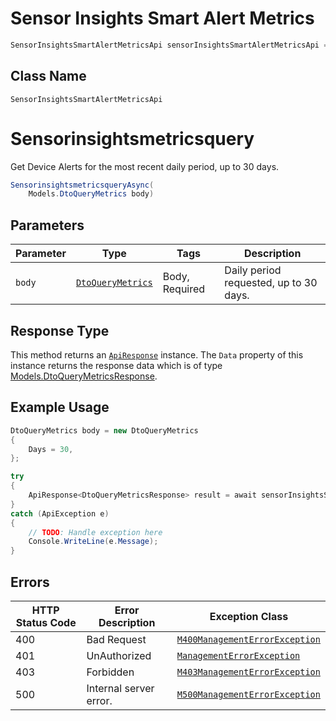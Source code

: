 # Sensor Insights Smart Alert Metrics

```csharp
SensorInsightsSmartAlertMetricsApi sensorInsightsSmartAlertMetricsApi = client.SensorInsightsSmartAlertMetricsApi;
```

## Class Name

`SensorInsightsSmartAlertMetricsApi`


# Sensorinsightsmetricsquery

Get Device Alerts for the most recent daily period, up to 30 days.

```csharp
SensorinsightsmetricsqueryAsync(
    Models.DtoQueryMetrics body)
```

## Parameters

| Parameter | Type | Tags | Description |
|  --- | --- | --- | --- |
| `body` | [`DtoQueryMetrics`](../../doc/models/dto-query-metrics.md) | Body, Required | Daily period requested, up to 30 days. |

## Response Type

This method returns an [`ApiResponse`](../../doc/api-response.md) instance. The `Data` property of this instance returns the response data which is of type [Models.DtoQueryMetricsResponse](../../doc/models/dto-query-metrics-response.md).

## Example Usage

```csharp
DtoQueryMetrics body = new DtoQueryMetrics
{
    Days = 30,
};

try
{
    ApiResponse<DtoQueryMetricsResponse> result = await sensorInsightsSmartAlertMetricsApi.SensorinsightsmetricsqueryAsync(body);
}
catch (ApiException e)
{
    // TODO: Handle exception here
    Console.WriteLine(e.Message);
}
```

## Errors

| HTTP Status Code | Error Description | Exception Class |
|  --- | --- | --- |
| 400 | Bad Request | [`M400ManagementErrorException`](../../doc/models/m400-management-error-exception.md) |
| 401 | UnAuthorized | [`ManagementErrorException`](../../doc/models/management-error-exception.md) |
| 403 | Forbidden | [`M403ManagementErrorException`](../../doc/models/m403-management-error-exception.md) |
| 500 | Internal server error. | [`M500ManagementErrorException`](../../doc/models/m500-management-error-exception.md) |

